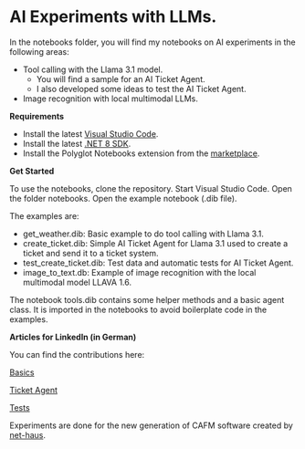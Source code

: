 # AI Experiments with LLMs.

In the notebooks folder, you will find my notebooks on AI experiments in the following areas:

- Tool calling with the Llama 3.1 model.
  - You will find a sample for an AI Ticket Agent.
  - I also developed some ideas to test the AI Ticket Agent.
- Image recognition with local multimodal LLMs.

**Requirements**

* Install the latest [Visual Studio Code](https://code.visualstudio.com/).
* Install the latest [.NET 8 SDK](https://dotnet.microsoft.com/en-us/download).
* Install the Polyglot Notebooks extension from the [marketplace](https://marketplace.visualstudio.com/items?itemName=ms-dotnettools.dotnet-interactive-vscode).

**Get Started**

To use the notebooks, clone the repository. Start Visual Studio Code. Open the folder notebooks.
Open the example notebook (.dib file).

The examples are:

* get_weather.dib: Basic example to do tool calling with Llama 3.1.
* create_ticket.dib: Simple AI Ticket Agent for Llama 3.1 used to create a ticket and send it to a ticket system.
* test_create_ticket.dib: Test data and automatic tests for AI Ticket Agent.
* image_to_text.db: Example of image recognition with the local multimodal model LLAVA 1.6.

The notebook tools.dib contains some helper methods and a basic agent class. It is imported in the notebooks to avoid boilerplate code in the examples.

**Articles for LinkedIn (in German)**

You can find the contributions here:

[Basics](https://www.linkedin.com/pulse/funktionsaufrufe-mit-dem-llama-31-modell-andreas-wenzel-h2txc/?trackingId=4zky1ob2tbwO%2FiEurGsXhQ%3D%3D)

[Ticket Agent](https://www.linkedin.com/pulse/ki-ticket-agent-mit-meta-llama-31-andreas-wenzel-pxstc/)

[Tests](https://www.linkedin.com/pulse/testen-eines-ki-ticket-agenten-andreas-wenzel-4780c)

Experiments are done for the new generation of CAFM software created by [net-haus](https://net-haus-software.de/).